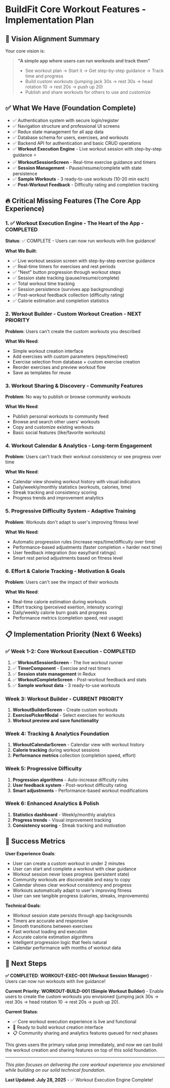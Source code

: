# BuildFit Core Workout Features - Implementation Plan

## 🎯 Vision Alignment Summary

Your core vision is:
> **"A simple app where users can run workouts and track them"**
> - See workout plan → Start it → Get step-by-step guidance → Track time and progress
> - Build custom workouts (jumping jack 30s → rest 30s → head rotation 10 → rest 20s → push up 20)
> - Publish and share workouts for others to use and customize

## ✅ What We Have (Foundation Complete)
- ✅ Authentication system with secure login/register
- ✅ Navigation structure and professional UI screens  
- ✅ Redux state management for all app data
- ✅ Database schema for users, exercises, and workouts
- ✅ Backend API for authentication and basic CRUD operations
- ✅ **Workout Execution Engine** - Live workout session with step-by-step guidance ⭐
- ✅ **WorkoutSessionScreen** - Real-time exercise guidance and timers
- ✅ **Session Management** - Pause/resume/complete with state persistence
- ✅ **Sample Workouts** - 3 ready-to-use workouts (10-20 min each)
- ✅ **Post-Workout Feedback** - Difficulty rating and completion tracking

## 🔥 Critical Missing Features (The Core App Experience)

### 1. ✅ **Workout Execution Engine** - The Heart of the App - **COMPLETED**
**Status**: ✅ COMPLETE - Users can now run workouts with live guidance!

**What We Built**:
- ✅ Live workout session screen with step-by-step exercise guidance
- ✅ Real-time timers for exercises and rest periods  
- ✅ "Next" button progression through workout steps
- ✅ Session state tracking (pause/resume/complete)
- ✅ Total workout time tracking
- ✅ Session persistence (survives app backgrounding)
- ✅ Post-workout feedback collection (difficulty rating)
- ✅ Calorie estimation and completion statistics

### 2. **Workout Builder** - Custom Workout Creation - **NEXT PRIORITY**
**Problem**: Users can't create the custom workouts you described

**What We Need**:
- Simple workout creation interface
- Add exercises with custom parameters (reps/time/rest)
- Exercise selection from database + custom exercise creation
- Reorder exercises and preview workout flow
- Save as templates for reuse

### 3. **Workout Sharing & Discovery** - Community Features  
**Problem**: No way to publish or browse community workouts

**What We Need**:
- Publish personal workouts to community feed
- Browse and search other users' workouts
- Copy and customize existing workouts
- Basic social features (like/favorite workouts)

### 4. **Workout Calendar & Analytics** - Long-term Engagement
**Problem**: Users can't track their workout consistency or see progress over time

**What We Need**:
- Calendar view showing workout history with visual indicators
- Daily/weekly/monthly statistics (workouts, calories, time)
- Streak tracking and consistency scoring
- Progress trends and improvement analytics

### 5. **Progressive Difficulty System** - Adaptive Training
**Problem**: Workouts don't adapt to user's improving fitness level

**What We Need**:
- Automatic progression rules (increase reps/time/difficulty over time)
- Performance-based adjustments (faster completion = harder next time)
- User feedback integration (too easy/hard ratings)
- Smart rest period adjustments based on fitness level

### 6. **Effort & Calorie Tracking** - Motivation & Goals
**Problem**: Users can't see the impact of their workouts

**What We Need**:
- Real-time calorie estimation during workouts
- Effort tracking (perceived exertion, intensity scoring)
- Daily/weekly calorie burn goals and progress
- Performance metrics (completion speed, rest usage)

## 📋 Implementation Priority (Next 6 Weeks)

### ✅ Week 1-2: Core Workout Execution - **COMPLETED** 
1. ✅ **WorkoutSessionScreen** - The live workout runner
2. ✅ **TimerComponent** - Exercise and rest timers
3. ✅ **Session state management** in Redux
4. ✅ **WorkoutCompleteScreen** - Post-workout feedback and stats
5. ✅ **Sample workout data** - 3 ready-to-use workouts

### Week 3: Workout Builder - **CURRENT PRIORITY**
1. **WorkoutBuilderScreen** - Create custom workouts
2. **ExercisePickerModal** - Select exercises for workouts
3. **Workout preview and save functionality**

### Week 4: Tracking & Analytics Foundation
1. **WorkoutCalendarScreen** - Calendar view with workout history
2. **Calorie tracking** during workout sessions
3. **Performance metrics** collection (completion speed, effort)

### Week 5: Progressive Difficulty
1. **Progression algorithms** - Auto-increase difficulty rules
2. **User feedback system** - Post-workout difficulty rating
3. **Smart adjustments** - Performance-based workout modifications

### Week 6: Enhanced Analytics & Polish
1. **Statistics dashboard** - Weekly/monthly analytics
2. **Progress trends** - Visual improvement tracking
3. **Consistency scoring** - Streak tracking and motivation

## 🎯 Success Metrics

**User Experience Goals**:
- User can create a custom workout in under 2 minutes
- User can start and complete a workout with clear guidance
- Workout session never loses progress (persistent state)
- Community workouts are discoverable and easy to copy
- Calendar shows clear workout consistency and progress
- Workouts automatically adapt to user's improving fitness
- User can see tangible progress (calories, streaks, improvements)

**Technical Goals**:
- Workout session state persists through app backgrounds
- Timers are accurate and responsive
- Smooth transitions between exercises
- Fast workout loading and execution
- Accurate calorie estimation algorithms
- Intelligent progression logic that feels natural
- Calendar performance with months of workout data

## 🚀 Next Steps

**✅ COMPLETED**: **WORKOUT-EXEC-001 (Workout Session Manager)** - Users can now run workouts with live guidance!

**Current Priority**: **WORKOUT-BUILD-001 (Simple Workout Builder)** - Enable users to create the custom workouts you envisioned (jumping jack 30s → rest 30s → head rotation 10 → rest 20s → push up 20).

**Current Status**: 
- ✅ Core workout execution experience is live and functional
- 🔄 Ready to build workout creation interface
- 📋 Community sharing and analytics features queued for next phases

This gives users the primary value prop immediately, and now we can build the workout creation and sharing features on top of this solid foundation.

---

*This plan focuses on delivering the core workout experience you envisioned while building on our solid technical foundation.*

**Last Updated: July 28, 2025** - ✅ Workout Execution Engine Complete!
